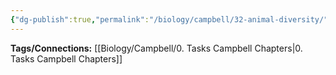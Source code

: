 ```yaml
---
{"dg-publish":true,"permalink":"/biology/campbell/32-animal-diversity/","dgHomeLink":true,"dgPassFrontmatter":true}
---
```


**Tags/Connections:**
[[Biology/Campbell/0. Tasks Campbell Chapters|0. Tasks Campbell Chapters]]